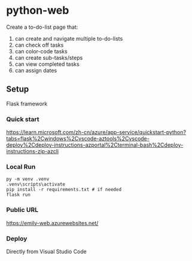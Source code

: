 # python-web
Create a to-do-list page that:
1. can create and navigate multiple to-do-lists
2. can check off tasks
3. can color-code tasks
4. can create sub-tasks/steps
5. can view completed tasks
6. can assign dates

## Setup

Flask framework

### Quick start

https://learn.microsoft.com/zh-cn/azure/app-service/quickstart-python?tabs=flask%2Cwindows%2Cvscode-aztools%2Cvscode-deploy%2Cdeploy-instructions-azportal%2Cterminal-bash%2Cdeploy-instructions-zip-azcli

### Local Run

```
py -m venv .venv
.venv\scripts\activate
pip install -r requirements.txt # if needed
flask run
```
### Public URL

https://emily-web.azurewebsites.net/

### Deploy

Directly from Visual Studio Code